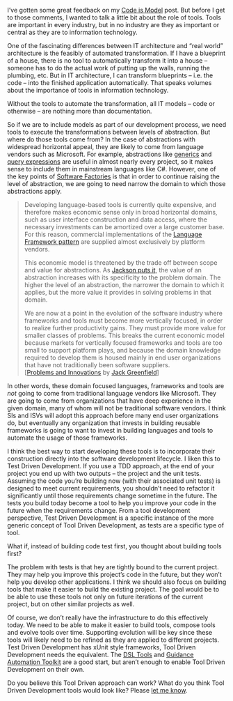 I’ve gotten some great feedback on my [Code is
Model](http://devhawk.net/2005/10/05/Code+Is+Model.aspx) post. But
before I get to those comments, I wanted to talk a little bit about the
role of tools. Tools are important in every industry, but in no industry
are they as important or central as they are to information technology.

One of the fascinating differences between IT architecture and “real
world” architecture is the feasibly of automated transformation. If I
have a blueprint of a house, there is no tool to automatically transform
it into a house – someone has to do the actual work of putting up the
walls, running the plumbing, etc. But in IT architecture, I can
transform blueprints – i.e. the code – into the finished application
automatically. That speaks volumes about the importance of tools in
information technology.

Without the tools to automate the transformation, all IT models – code
or otherwise – are nothing more than documentation.

So if we are to include models as part of our development process, we
need tools to execute the transformations between levels of abstraction.
But where do those tools come from? In the case of abstractions with
widespread horizontal appeal, they are likely to come from language
vendors such as Microsoft. For example, abstractions like
[generics](http://msdn2.microsoft.com/en-us/library/512aeb7t) and [query
expressions](http://msdn.microsoft.com/netframework/future/linq) are
useful in almost nearly every project, so it makes sense to include them
in mainstream languages like C\#. However, one of the key points of
[Software
Factories](http://lab.msdn.microsoft.com/teamsystem/workshop/sf) is that
in order to continue raising the level of abstraction, we are going to
need narrow the domain to which those abstractions apply.

> Developing language-based tools is currently quite expensive, and
> therefore makes economic sense only in broad horizontal domains, such
> as user interface construction and data access, where the necessary
> investments can be amortized over a large customer base. For this
> reason, commercial implementations of the [Language Framework
> pattern](http://st-www.cs.uiuc.edu/users/droberts/evolve.html) are
> supplied almost exclusively by platform vendors.
>
> This economic model is threatened by the trade off between scope and
> value for abstractions. As [Jackson puts
> it](http://www.aw-bc.com/catalog/academic/product/0,1144,020159627X,00.html),
> the value of an abstraction increases with its specificity to the
> problem domain. The higher the level of an abstraction, the narrower
> the domain to which it applies, but the more value it provides in
> solving problems in that domain.
>
> We are now at a point in the evolution of the software industry where
> frameworks and tools must become more vertically focused, in order to
> realize further productivity gains. They must provide more value for
> smaller classes of problems. This breaks the current economic model
> because markets for vertically focused frameworks and tools are too
> small to support platform plays, and because the domain knowledge
> required to develop them is housed mainly in end user organizations
> that have not traditionally been software suppliers.\
> [[Problems and
> Innovations](http://msdn.microsoft.com/library/en-us/dnbda/html/softwarefactwo.asp)
> by [Jack Greenfield](http://blogs.msdn.com/jackgr)]

In other words, these domain focused languages, frameworks and tools are
*not* going to come from traditional language vendors like Microsoft.
They are going to come from organizations that have deep experience in
the given domain, many of whom will not be traditional software vendors.
I think SIs and ISVs will adopt this approach before many end user
organizations do, but eventually any organization that invests in
building reusable frameworks is going to want to invest in building
languages and tools to automate the usage of those frameworks.

I think the best way to start developing these tools is to incorporate
their construction directly into the software development lifecycle. I
liken this to Test Driven Development. If you use a TDD approach, at the
end of your project you end up with two outputs – the project and the
unit tests. Assuming the code you’re building now (with their associated
unit tests) is designed to meet current requirements, you shouldn’t need
to refactor it significantly until those requirements change sometime in
the future. The tests you build today become a tool to help you improve
your code in the future when the requirements change. From a tool
development perspective, Test Driven Development is a specific instance
of the more generic concept of Tool Driven Development, as tests are a
specific type of tool.

What if, instead of building code test first, you thought about building
tools first?

The problem with tests is that hey are tightly bound to the current
project. They may help you improve this project’s code in the future,
but they won’t help you develop other applications. I think we should
also focus on building tools that make it easier to build the existing
project. The goal would be to be able to use these tools not only on
future iterations of the current project, but on other similar projects
as well. 

Of course, we don’t really have the infrastructure to do this
effectively today. We need to be able to make it easier to build tools,
compose tools and evolve tools over time. Supporting evolution will be
key since these tools will likely need to be refined as they are applied
to different projects. Test Driven Development has xUnit style
frameworks, Tool Driven Development needs the equivalent. The [DSL
Tools](http://lab.msdn.microsoft.com/teamsystem/workshop/dsltools/default.aspx)
and [Guidance Automation
Toolkit](http://lab.msdn.microsoft.com/teamsystem/workshop/gat/default.aspx)
are a good start, but aren’t enough to enable Tool Driven Development on
their own.

Do you believe this Tool Driven approach can work? What do you think
Tool Driven Development tools would look like? Please [let me
know](http://devhawk.net/CommentView,guid,52d0c3b9-65e3-43dd-af6d-54aca306e61f.aspx).
